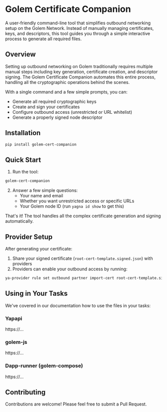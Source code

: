 # Golem Certificate Companion

A user-friendly command-line tool that simplifies outbound networking setup on the Golem Network. Instead of manually managing certificates, keys, and descriptors, this tool guides you through a simple interactive process to generate all required files.

## Overview

Setting up outbound networking on Golem traditionally requires multiple manual steps including key generation, certificate creation, and descriptor signing. The Golem Certificate Companion automates this entire process, handling all the cryptographic operations behind the scenes.

With a single command and a few simple prompts, you can:
- Generate all required cryptographic keys
- Create and sign your certificates
- Configure outbound access (unrestricted or URL whitelist)
- Generate a properly signed node descriptor

## Installation

```bash
pip install golem-cert-companion
```

## Quick Start

1. Run the tool:
```bash
golem-cert-companion
```

2. Answer a few simple questions:
   - Your name and email
   - Whether you want unrestricted access or specific URLs
   - Your Golem node ID (run `yagna id show` to get this)

That's it! The tool handles all the complex certificate generation and signing automatically.

## Provider Setup

After generating your certificate:

1. Share your signed certificate (`root-cert-template.signed.json`) with providers
2. Providers can enable your outbound access by running:
```bash
ya-provider rule set outbound partner import-cert root-cert-template.signed.json --mode all
```
## Using in Your Tasks

We've covered in our documentation how to use the files in your tasks:

### Yapapi
https://...

### golem-js
https://...

### Dapp-runner (golem-compose)
https://...


## Contributing

Contributions are welcome! Please feel free to submit a Pull Request.

